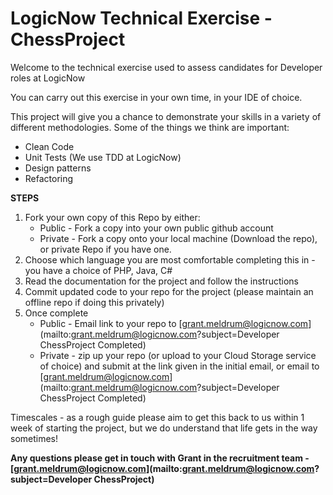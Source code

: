 # LogicNow Technical Exercise - ChessProject

Welcome to the technical exercise used to assess candidates for Developer roles at LogicNow

You can carry out this exercise in your own time, in your IDE of choice.

This project will give you a chance to demonstrate your skills in a variety of different methodologies.
Some of the things we think are important:
* Clean Code
* Unit Tests (We use TDD at LogicNow)
* Design patterns
* Refactoring


__STEPS__  
1. Fork your own copy of this Repo by either:   
    * Public - Fork a copy into your own public github account   
    * Private - Fork a copy onto your local machine (Download the repo), or private Repo if you have one.   
2. Choose which language you are most comfortable completing this in - you have a choice of PHP, Java, C#  
3. Read the documentation for the project and follow the instructions  
4. Commit updated code to your repo for the project (please maintain an offline repo if doing this privately)  
5. Once complete  
    * Public - Email link to your repo to [grant.meldrum@logicnow.com](mailto:grant.meldrum@logicnow.com?subject=Developer ChessProject Completed)  
    * Private - zip up your repo (or upload to your Cloud Storage service of choice) and submit at the link given in the initial email, or email to [grant.meldrum@logicnow.com](mailto:grant.meldrum@logicnow.com?subject=Developer ChessProject Completed)


Timescales - as a rough guide please aim to get this back to us within 1 week of starting the project, but we do understand that life gets in the way sometimes!

__Any questions please get in touch with Grant in the recruitment team - [grant.meldrum@logicnow.com](mailto:grant.meldrum@logicnow.com?subject=Developer ChessProject)__
